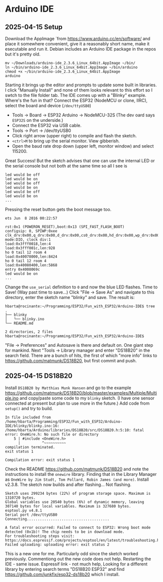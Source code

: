 # Arduino IDE

## 2025-04-15 Setup

Download the AppImage `from <https://www.arduino.cc/en/software/> and place it somewhere convenient, give it a reasonably short name, make it esecutable and run it. Debian includes an Arduino IDE package in the repos but it's pretty old.

```text
mv ~/Downloads/arduino-ide_2.3.6_Linux_64bit.AppImage ~/bin/
ln ~/bin/arduino-ide_2.3.6_Linux_64bit.AppImage ~/bin/arduino
chmod +x ~/bin/arduino-ide_2.3.6_Linux_64bit.AppImage
arduino
```

Starting it brings up the editor and prompts to update some built in libraries. I click "Manually Install" and none of them looks relevant to this effort so I swtch to the file folder tab. The IDE comes up with a "Blinky" example. Where's the fun in that? Connect the ESP32 (NodeMCU or clone, IIRC), select the board and device (`/dev/ttyUSB0`)

* Tools -> Board -> ESP32 Arduino -> NodeMCU-32S (The dev oard says `ESP32S` on the underside.)
* Connect the ESP32 via USB cable.
* Tools -> Port -> /dev/ttyUSB0
* Click right arrow (upper right) to compile and flash the sketch.
* `<ctrl>M` to bring up the serial monitor. View gibberish.
* Open the baud rate drop down (upper left, monitor window) and select 115200.

Great Success! But the sketch advises that one can use the internal LED or the serial console but not both at the same time so all I see is

```text
led would be off
led would be on
led would be off
led would be on
led would be off
led would be on
...
```

Pressing the reset button gets the boot message too.

```text
ets Jun  8 2016 00:22:57

rst:0x1 (POWERON_RESET),boot:0x13 (SPI_FAST_FLASH_BOOT)
configsip: 0, SPIWP:0xee
clk_drv:0x00,q_drv:0x00,d_drv:0x00,cs0_drv:0x00,hd_drv:0x00,wp_drv:0x00
mode:DIO, clock div:1
load:0x3fff0018,len:4
load:0x3fff001c,len:928
ho 0 tail 12 room 4
load:0x40078000,len:8424
ho 0 tail 12 room 4
load:0x40080400,len:5868
entry 0x4008069c
led would be on
...
```

Change the `use_serial` definition to `0` and now the blue LED flashes. Time to Save! (Way past time to save...) Click "File -> Save As" and navigate to this directory, enter the sketch name "blinky" and save. The result is:

```text
hbarta@rocinante:~/Programming/ESP32/Fun_with_ESP32/Arduino-IDE$ tree
.
├── blinky
│   └── blinky.ino
└── README.md

2 directories, 2 files
hbarta@rocinante:~/Programming/ESP32/Fun_with_ESP32/Arduino-IDE$ 
```

"File -> Preferences" and Autosave is there and default on. One giant step for mankind. Next "Tools -> Library manager and enter "DS18B20" in the search field. There are a bunch of hits, the first of which "more info" links to <https://github.com/matmunk/DS18B20>, but first commit and push.

## 2025-04-15 DS18B20

Install `DS18B20 by Matthias Munk Hansen` and go to the example <https://github.com/matmunk/DS18B20/blob/master/examples/Multiple/Multiple.ino> and copy/paste some code to my `blinky` sketch. (I have one sensor connected at present but plan to use more in the future.) Add code from `setup()` and try to build.

```text
In file included from /home/hbarta/Programming/ESP32/Fun_with_ESP32/Arduino-IDE/blinky/blinky.ino:16:
/home/hbarta/Arduino/libraries/DS18B20/src/DS18B20.h:5:10: fatal error: OneWire.h: No such file or directory
    5 | #include <OneWire.h>
      |          ^~~~~~~~~~~
compilation terminated.
exit status 1

Compilation error: exit status 1
```

Check the README <https://github.com/matmunk/DS18B20> and note the instructions to install the `onewire` library. Finding that in the Library Manager as `OneWire by Jim Studt, Tom Pollard, Robin James (and more)`. Install v2.3.8. The sketch now builds and after flashing... Not flashing.

```text
Sketch uses 299234 bytes (22%) of program storage space. Maximum is 1310720 bytes.
Global variables use 20540 bytes (6%) of dynamic memory, leaving 307140 bytes for local variables. Maximum is 327680 bytes.
esptool.py v4.8.1
Serial port /dev/ttyUSB0
Connecting......................................

A fatal error occurred: Failed to connect to ESP32: Wrong boot mode detected (0x1b)! The chip needs to be in download mode.
For troubleshooting steps visit: https://docs.espressif.com/projects/esptool/en/latest/troubleshooting.html
Failed uploading: uploading error: exit status 2
```

This is a new one for me. Particularly odd since the sketch worked previously. Commentiong out the new code does not help. Restarting the IDE - same issue. Espressif link - not much help, Looking for a different library by entering search terms "DS18B20 ESP32" and find <https://github.com/junkfix/esp32-ds18b20> which I install.